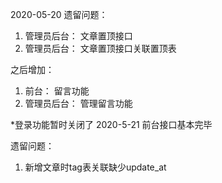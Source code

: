 2020-05-20
遗留问题：
1. 管理员后台： 文章置顶接口 
2. 管理员后台： 文章置顶接口关联置顶表

之后增加：
1. 前台： 留言功能
2. 管理员后台： 管理留言功能

*登录功能暂时关闭了
2020-5-21
前台接口基本完毕

遗留问题：
1. 新增文章时tag表关联缺少update_at